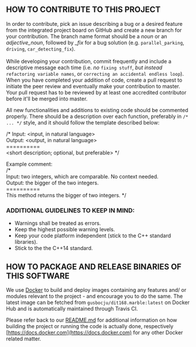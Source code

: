 ## HOW TO CONTRIBUTE TO THIS PROJECT
In order to contribute, pick an issue describing a bug or a desired feature from the integrated project board on GitHub and create a new branch for your contribution. The branch name format should be a *noun* or an *adjective_noun*, followed by *_fix* for a bug solution (e.g. `parallel_parking`, `driving`, `car_detecting_fix`).\
\
While developing your contribution, commit frequently and include a descriptive message each time (i.e. *no* `fixing stuff`, *but instead* `refactoring variable names`, or `correcting an accidental endless loop`). When you have completed your addition of code, create a pull request to initiate the peer review and eventually make your contribution to master. Your pull request has to be reviewed by at least one accredited contributor before it'll be merged into master.

All new functionalities and additions to existing code should be commented properly. There should be a description over each function, preferably in `/* ... */` style, and it should follow the template described below:

/*
	Input: <input, in natural language><br />
	Output: <output, in natural language><br />
	==========<br />
	<short description; optional, but preferable>
*/<br />

Example comment:<br />
/*	
	Input: two integers, which are comparable. No context needed.<br />
	Output: the bigger of the two integers.<br />
	==========<br />
	This method returns the bigger of two integers.
*/<br />

### ADDITIONAL GUIDELINES TO KEEP IN MIND:
* Warnings shall be treated as errors.<br />
* Keep the highest possible warning levels.<br />
* Keep your code platform independent (stick to the C++ standard libraries).<br />
* Stick to the the C++14 standard.<br />


## HOW TO PACKAGE AND RELEASE BINARIES OF THIS SOFTWARE
We use [Docker](https://www.docker.com/community-edition) to build and deploy images containing any features and/ or modules relevant to the project - and encourage you to do the same. The latest image can be fetched from `gusbocju/dit168.marble:latest` on Docker Hub and is automatically maintained through Travis CI.

Please refer back to our [README.md](README.md) for additional information on how building the project or running the code is actually done, respectively [https://docs.docker.com](https://docs.docker.com) for any other Docker related matter.
